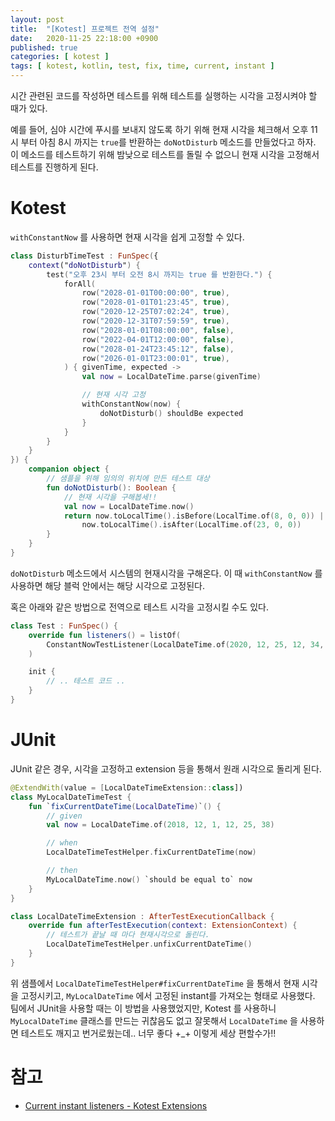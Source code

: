 ```yaml
---
layout: post
title:  "[Kotest] 프로젝트 전역 설정"
date:   2020-11-25 22:18:00 +0900
published: true
categories: [ kotest ]
tags: [ kotest, kotlin, test, fix, time, current, instant ]
---
```


시간 관련된 코드를 작성하면 테스트를 위해 테스트를 실행하는 시각을 고정시켜야 할 때가 있다.

예를 들어, 심야 시간에 푸시를 보내지 않도록 하기 위해 현재 시각을 체크해서 오후 11시 부터 아침 8시 까지는 `true`를 반환하는 `doNotDisturb` 메소드를 만들었다고 하자. 이 메소드를 테스트하기 위해 밤낮으로 테스트를 돌릴 수 없으니 현재 시각을 고정해서 테스트를 진행하게 된다.

# Kotest

`withConstantNow` 를 사용하면 현재 시각을 쉽게 고정할 수 있다.

```kotlin
class DisturbTimeTest : FunSpec({
    context("doNotDisturb") {
        test("오후 23시 부터 오전 8시 까지는 true 를 반환한다.") {
            forAll(
                row("2028-01-01T00:00:00", true),
                row("2028-01-01T01:23:45", true),
                row("2020-12-25T07:02:24", true),
                row("2020-12-31T07:59:59", true),
                row("2028-01-01T08:00:00", false),
                row("2022-04-01T12:00:00", false),
                row("2028-01-24T23:45:12", false),
                row("2026-01-01T23:00:01", true),
            ) { givenTime, expected ->
                val now = LocalDateTime.parse(givenTime)

                // 현재 시각 고정
                withConstantNow(now) {
                    doNotDisturb() shouldBe expected
                }
            }
        }
    }
}) {
    companion object {
        // 샘플을 위해 임의의 위치에 만든 테스트 대상
        fun doNotDisturb(): Boolean {
            // 현재 시각을 구해봅세!!
            val now = LocalDateTime.now()
            return now.toLocalTime().isBefore(LocalTime.of(8, 0, 0)) ||
                now.toLocalTime().isAfter(LocalTime.of(23, 0, 0))
        }
    }
}
```

`doNotDisturb` 메소드에서 시스템의 현재시각을 구해온다. 이 때 `withConstantNow` 를 사용하면 해당 블럭 안에서는 해당 시각으로 고정된다.

혹은 아래와 같은 방법으로 전역으로 테스트 시각을 고정시킬 수도 있다.

```kotlin
class Test : FunSpec() {
    override fun listeners() = listOf(
        ConstantNowTestListener(LocalDateTime.of(2020, 12, 25, 12, 34, 56))
    )

    init {
        // .. 테스트 코드 ..
    }
}
```

# JUnit

JUnit 같은 경우, 시각을 고정하고 extension 등을 통해서 원래 시각으로 돌리게 된다.

```kotlin
@ExtendWith(value = [LocalDateTimeExtension::class])
class MyLocalDateTimeTest {
    fun `fixCurrentDateTime(LocalDateTime)`() {
        // given
        val now = LocalDateTime.of(2018, 12, 1, 12, 25, 38)

        // when
        LocalDateTimeTestHelper.fixCurrentDateTime(now)

        // then
        MyLocalDateTime.now() `should be equal to` now
    }
}

class LocalDateTimeExtension : AfterTestExecutionCallback {
    override fun afterTestExecution(context: ExtensionContext) {
        // 테스트가 끝날 때 마다 현재시각으로 돌린다.
        LocalDateTimeTestHelper.unfixCurrentDateTime()
    }
}
```

위 샘플에서 `LocalDateTimeTestHelper#fixCurrentDateTime` 을 통해서 현재 시각을 고정시키고, `MyLocalDateTime` 에서 고정된 instant를 가져오는 형태로 사용했다. 팀에서 JUnit을 사용할 때는 이 방법을 사용했었지만, Kotest 를 사용하니 `MyLocalDateTime` 클래스를 만드는 귀찮음도 없고 잘못해서 `LocalDateTime` 을 사용하면 테스트도 깨지고 번거로웠는데.. 너무 좋다 +_+ 이렇게 세상 편할수가!!


# 참고

- [Current instant listeners - Kotest Extensions](https://github.com/kotest/kotest/blob/master/doc/extensions.md#current-instant-listeners)
